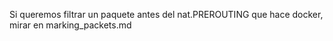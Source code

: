 Si queremos filtrar un paquete antes del nat.PREROUTING que hace docker, mirar en marking_packets.md
